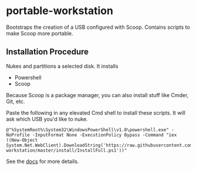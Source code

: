 # portable-workstation

Bootstraps the creation of a USB configured with Scoop. Contains scripts to make Scoop more portable.

## Installation Procedure

Nukes and partitions a selected disk. It installs

- Powershell
- Scoop

Because Scoop is a package manager, you can also install stuff like Cmder, Git, etc.

Paste the following in any elevated Cmd shell to install these scripts. It will ask which USB you'd like to nuke.

```batch
@"%SystemRoot%\System32\WindowsPowerShell\v1.0\powershell.exe" -NoProfile -InputFormat None -ExecutionPolicy Bypass -Command "iex ((New-Object System.Net.WebClient).DownloadString('https://raw.githubusercontent.com/eankeen/portable-workstation/master/install/InstallFull.ps1'))"
```

See the [docs](https://eankeen.github.io/portable-workstation) for more details.
